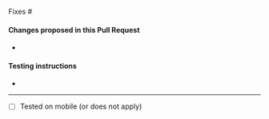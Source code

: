 Fixes #

#### Changes proposed in this Pull Request

*

#### Testing instructions

<!--
Add as many details as possible to help others reproduce the issue and test the fix.
"Before / After" screenshots can also be very helpful when the change is visual.
-->

*

-------------------

- [ ] Tested on mobile (or does not apply)

<!--
Please read P7bbVw-3ww-p2 before opening the PR, assign the correct status to it, __and make sure that the related issue uses the Has PR status!__.
-->
